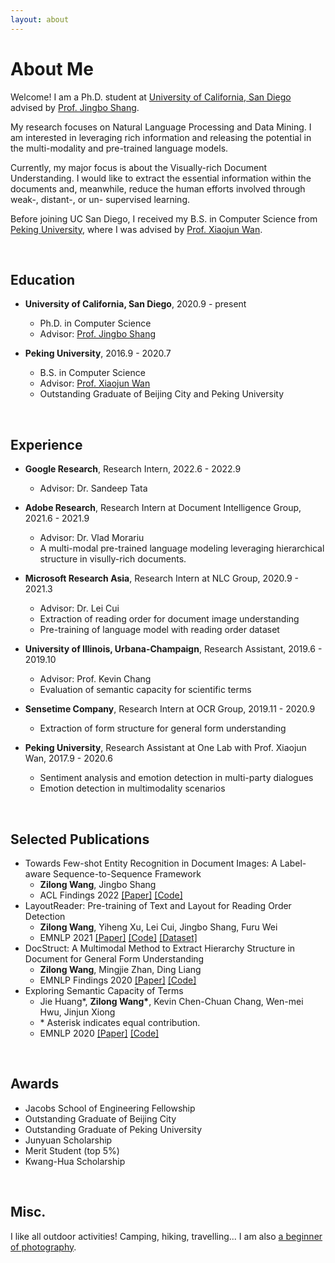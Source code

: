 ```yaml
---
layout: about 
---
```


# About Me

Welcome! I am a Ph.D. student at [University of California, San Diego](https://ucsd.edu) advised by [Prof. Jingbo Shang](https://shangjingbo1226.github.io).

My research focuses on Natural Language Processing and Data Mining. I am interested in leveraging rich information and releasing the potential in the multi-modality and pre-trained language models.

Currently, my major focus is about the Visually-rich Document Understanding. I would like to extract the essential information within the documents and, meanwhile, reduce the human efforts involved through weak-, distant-, or un- supervised learning.

Before joining UC San Diego, I received my B.S. in Computer Science from [Peking University](https://english.pku.edu.cn), where I was advised by [Prof. Xiaojun Wan](https://wanxiaojun.github.io).

<br/>

## Education

* **University of California, San Diego**, 2020.9 - present
  * Ph.D. in Computer Science
  * Advisor: [Prof. Jingbo Shang](https://shangjingbo1226.github.io)

* **Peking University**, 2016.9 - 2020.7
  * B.S. in Computer Science
  * Advisor: [Prof. Xiaojun Wan](https://wanxiaojun.github.io)
  * Outstanding Graduate of Beijing City and Peking University

<br/>

## Experience

* **Google Research**, Research Intern, 2022.6 - 2022.9
  * Advisor: Dr. Sandeep Tata

* **Adobe Research**, Research Intern at Document Intelligence Group, 2021.6 - 2021.9
  * Advisor: Dr. Vlad Morariu
  * A multi-modal pre-trained language modeling leveraging hierarchical structure in visully-rich documents.

* **Microsoft Research Asia**, Research Intern at NLC Group, 2020.9 - 2021.3
  * Advisor: Dr. Lei Cui
  * Extraction of reading order for document image understanding
  * Pre-training of language model with reading order dataset

* **University of Illinois, Urbana-Champaign**, Research Assistant, 2019.6 - 2019.10
  * Advisor: Prof. Kevin Chang
  * Evaluation of semantic capacity for scientific terms

* **Sensetime Company**, Research Intern at OCR Group, 2019.11 - 2020.9
  * Extraction of form structure for general form understanding

* **Peking University**, Research Assistant at One Lab with Prof. Xiaojun Wan, 2017.9 - 2020.6
  * Sentiment analysis and emotion detection in multi-party dialogues
  * Emotion detection in multimodality scenarios

<br/>

## Selected Publications
* Towards Few-shot Entity Recognition in Document Images: A Label-aware Sequence-to-Sequence Framework
  * **Zilong Wang**, Jingbo Shang
  * ACL Findings 2022 [[Paper]](https://arxiv.org/pdf/2204.05819) [[Code]](https://github.com/zlwang-cs/LASER-release)
* LayoutReader: Pre-training of Text and Layout for Reading Order Detection
  * **Zilong Wang**, Yiheng Xu, Lei Cui, Jingbo Shang, Furu Wei
  * EMNLP 2021 [[Paper]](https://arxiv.org/pdf/2108.11591) [[Code]](https://github.com/microsoft/unilm/tree/master/layoutreader) [[Dataset]](https://github.com/doc-analysis/ReadingBank)
* DocStruct: A Multimodal Method to Extract Hierarchy Structure in Document for General Form Understanding
  * **Zilong Wang**, Mingjie Zhan, Ding Liang
  * EMNLP Findings 2020 [[Paper]](https://arxiv.org/pdf/2010.11685) [[Code]](https://github.com/zlwang-cs/DocStruct)
* Exploring Semantic Capacity of Terms
  * Jie Huang\*, **Zilong Wang\***, Kevin Chen-Chuan Chang, Wen-mei Hwu, Jinjun Xiong
  * \* Asterisk indicates equal contribution.
  * EMNLP 2020 [[Paper]](https://arxiv.org/pdf/2010.01898) [[Code]](https://github.com/c3sr/semantic-capacity)

<br/>

## Awards

* Jacobs School of Engineering Fellowship
* Outstanding Graduate of Beijing City
* Outstanding Graduate of Peking University
* Junyuan Scholarship
* Merit Student (top 5%)
* Kwang-Hua Scholarship

<br/>

## Misc.

I like all outdoor activities! Camping, hiking, travelling... I am also [a beginner of photography](https://www.instagram.com/zlw.lens/).

